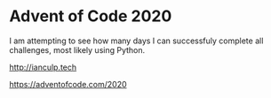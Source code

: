 # Advent of Code 2020
I am attempting to see how many days I can successfuly complete all challenges, most likely using Python.

http://ianculp.tech

https://adventofcode.com/2020
